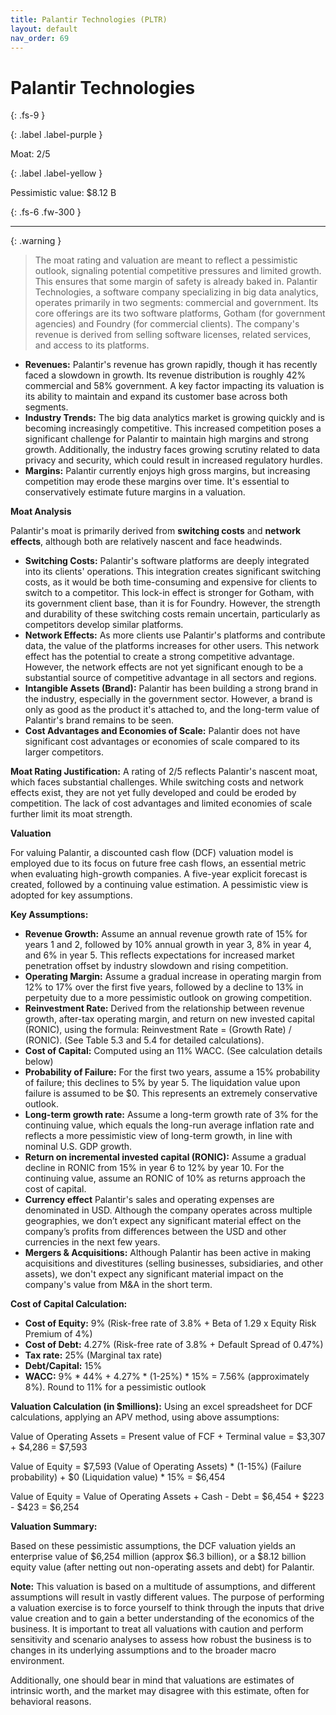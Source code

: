 ```yaml
---
title: Palantir Technologies (PLTR)
layout: default
nav_order: 69
---
```


# Palantir Technologies
{: .fs-9 }

{: .label .label-purple }

Moat: 2/5

{: .label .label-yellow }

Pessimistic value: $8.12 B



{: .fs-6 .fw-300 }

---

{: .warning } 
>The moat rating and valuation are meant to reflect a pessimistic outlook, signaling potential competitive pressures and limited growth. This ensures that some margin of safety is already baked in.
Palantir Technologies, a software company specializing in big data analytics, operates primarily in two segments: commercial and government. Its core offerings are its two software platforms, Gotham (for government agencies) and Foundry (for commercial clients).  The company's revenue is derived from selling software licenses, related services, and access to its platforms. 

* **Revenues:** Palantir's revenue has grown rapidly, though it has recently faced a slowdown in growth.  Its revenue distribution is roughly 42% commercial and 58% government. A key factor impacting its valuation is its ability to maintain and expand its customer base across both segments.
* **Industry Trends:** The big data analytics market is growing quickly and is becoming increasingly competitive. This increased competition poses a significant challenge for Palantir to maintain high margins and strong growth.  Additionally, the industry faces growing scrutiny related to data privacy and security, which could result in increased regulatory hurdles.
* **Margins:**  Palantir currently enjoys high gross margins, but increasing competition may erode these margins over time. It's essential to conservatively estimate future margins in a valuation. 

**Moat Analysis**

Palantir's moat is primarily derived from **switching costs** and **network effects**, although both are relatively nascent and face headwinds.

* **Switching Costs:**  Palantir's software platforms are deeply integrated into its clients' operations. This integration creates significant switching costs, as it would be both time-consuming and expensive for clients to switch to a competitor. This lock-in effect is stronger for Gotham, with its government client base, than it is for Foundry.  However, the strength and durability of these switching costs remain uncertain, particularly as competitors develop similar platforms.
* **Network Effects:**  As more clients use Palantir's platforms and contribute data, the value of the platforms increases for other users. This network effect has the potential to create a strong competitive advantage. However, the network effects are not yet significant enough to be a substantial source of competitive advantage in all sectors and regions.
* **Intangible Assets (Brand):**  Palantir has been building a strong brand in the industry, especially in the government sector. However, a brand is only as good as the product it's attached to, and the long-term value of Palantir's brand remains to be seen.
* **Cost Advantages and Economies of Scale:**  Palantir does not have significant cost advantages or economies of scale compared to its larger competitors.

**Moat Rating Justification:**  A rating of 2/5 reflects Palantir's nascent moat, which faces substantial challenges. While switching costs and network effects exist, they are not yet fully developed and could be eroded by competition. The lack of cost advantages and limited economies of scale further limit its moat strength.  

**Valuation**

For valuing Palantir, a discounted cash flow (DCF) valuation model is employed due to its focus on future free cash flows, an essential metric when evaluating high-growth companies.  A five-year explicit forecast is created, followed by a continuing value estimation. A pessimistic view is adopted for key assumptions.

**Key Assumptions:**

* **Revenue Growth:** Assume an annual revenue growth rate of 15% for years 1 and 2, followed by 10% annual growth in year 3, 8% in year 4, and 6% in year 5. This reflects expectations for increased market penetration offset by industry slowdown and rising competition.
* **Operating Margin:** Assume a gradual increase in operating margin from 12% to 17% over the first five years, followed by a decline to 13% in perpetuity due to a more pessimistic outlook on growing competition.  
* **Reinvestment Rate:**  Derived from the relationship between revenue growth, after-tax operating margin, and return on new invested capital (RONIC), using the formula:  Reinvestment Rate = (Growth Rate) / (RONIC). (See Table 5.3 and 5.4 for detailed calculations).
* **Cost of Capital:** Computed using an 11% WACC. (See calculation details below)
* **Probability of Failure:** For the first two years, assume a 15% probability of failure; this declines to 5% by year 5. The liquidation value upon failure is assumed to be $0. This represents an extremely conservative outlook.
* **Long-term growth rate:** Assume a long-term growth rate of 3% for the continuing value, which equals the long-run average inflation rate and reflects a more pessimistic view of long-term growth, in line with nominal U.S. GDP growth.
* **Return on incremental invested capital (RONIC):**  Assume a gradual decline in RONIC from 15% in year 6 to 12% by year 10. For the continuing value, assume an RONIC of 10% as returns approach the cost of capital.
* **Currency effect** Palantir's sales and operating expenses are denominated in USD. Although the company operates across multiple geographies, we don’t expect any significant material effect on the company’s profits from differences between the USD and other currencies in the next few years.
* **Mergers & Acquisitions:** Although Palantir has been active in making acquisitions and divestitures (selling businesses, subsidiaries, and other assets), we don't expect any significant material impact on the company's value from M&A in the short term.

**Cost of Capital Calculation:**

* **Cost of Equity:**  9% (Risk-free rate of 3.8% + Beta of 1.29 x Equity Risk Premium of 4%)
* **Cost of Debt:** 4.27% (Risk-free rate of 3.8% + Default Spread of 0.47%)
* **Tax rate:** 25% (Marginal tax rate)
* **Debt/Capital:** 15%
* **WACC:** 9% * 44% + 4.27% * (1-25%) * 15% = 7.56% (approximately 8%). Round to 11% for a pessimistic outlook

**Valuation Calculation (in $millions):**
Using an excel spreadsheet for DCF calculations, applying an APV method, using above assumptions:

Value of Operating Assets = Present value of FCF + Terminal value = $3,307 + $4,286 = $7,593

Value of Equity = $7,593 (Value of Operating Assets) * (1-15%) (Failure probability) + $0 (Liquidation value) * 15% = $6,454

Value of Equity = Value of Operating Assets + Cash - Debt = $6,454 + $223 - $423 = $6,254

**Valuation Summary:**

Based on these pessimistic assumptions, the DCF valuation yields an enterprise value of $6,254 million (approx $6.3 billion), or a $8.12 billion equity value (after netting out non-operating assets and debt) for Palantir.


**Note:**  This valuation is based on a multitude of assumptions, and different assumptions will result in vastly different values. The purpose of performing a valuation exercise is to force yourself to think through the inputs that drive value creation and to gain a better understanding of the economics of the business.  It is important to treat all valuations with caution and perform sensitivity and scenario analyses to assess how robust the business is to changes in its underlying assumptions and to the broader macro environment.


Additionally, one should bear in mind that valuations are estimates of intrinsic worth, and the market may disagree with this estimate, often for behavioral reasons.